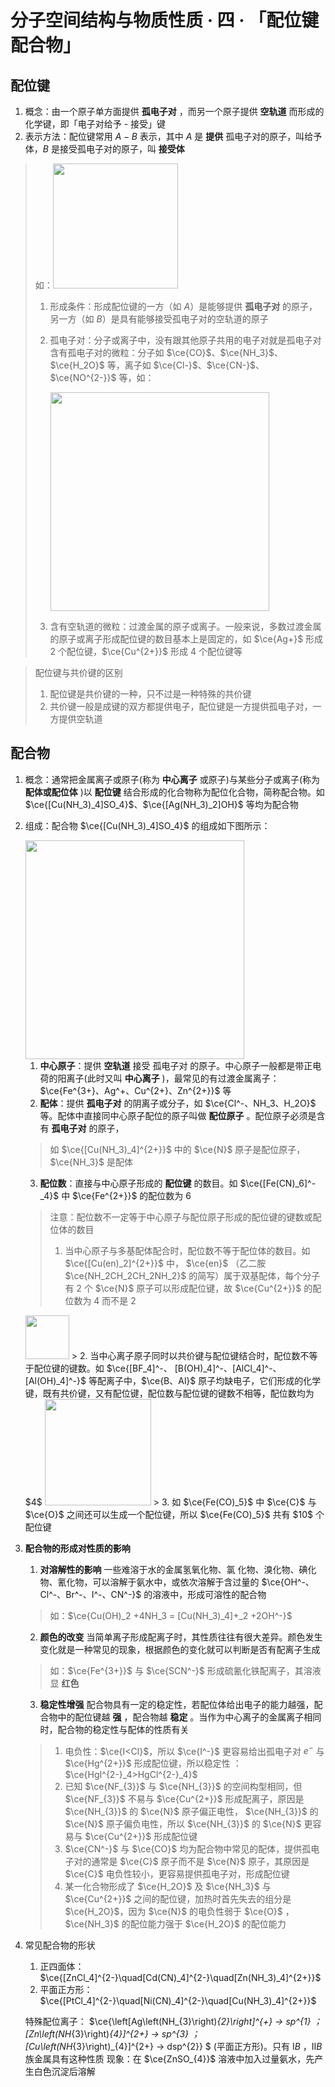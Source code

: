 # 分子空间结构与物质性质 · 四 · 「配位键 配合物」

## 配位键
1. 概念：由一个原子单方面提供  **孤电子对**  ，而另一个原子提供  **空轨道**  而形成的化学键，即「电子对给予 - 接受」键
2. 表示方法：配位键常用 $A-B$ 表示，其中 $A$ 是  **提供**  孤电子对的原子，叫给予体，$B$ 是接受孤电子对的原子，叫  **接受体**  
> 如：<img title="" src="/03 分子空间结构与物质性质/images/6.1.png"  width="200">
> 1. 形成条件：形成配位键的一方（如 $A$）是能够提供  **孤电子对**  的原子，另一方（如 $B$）是具有能够接受孤电子对的空轨道的原子
>
> 2. 孤电子对：分子或离子中，没有跟其他原子共用的电子对就是孤电子对
>      含有孤电子对的微粒：分子如 $\ce{CO}$、$\ce{NH_3}$、$\ce{H_2O}$ 等，离子如 $\ce{Cl-}$、$\ce{CN-}$、$\ce{NO^{2-}}$ 等，如：
>
>      <img title="" src="/03 分子空间结构与物质性质/images/6.2.png"  width="350">
>
>  3. 含有空轨道的微粒：过渡金属的原子或离子。一般来说，多数过渡金属的原子或离子形成配位键的数目基本上是固定的，如 $\ce{Ag+}$ 形成 $2$ 个配位键，$\ce{Cu^{2+}}$ 形成 $4$ 个配位键等
>

> 配位键与共价键的区别
>
> 1. 配位键是共价键的一种，只不过是一种特殊的共价键
> 2. 共价键一般是成键的双方都提供电子，配位键是一方提供孤电子对，一方提供空轨道

## 配合物
1. 概念：通常把金属离子或原子(称为 **中心离子** 或原子)与某些分子或离子(称为  **配体或配位体**  )以  **配位键**  结合形成的化合物称为配位化合物，简称配合物。如 $\ce{[Cu(NH_3)_4]SO_4}$、$\ce{[Ag(NH_3)_2]OH}$ 等均为配合物

2. 组成：配合物 $\ce{[Cu(NH_3)_4]SO_4}$ 的组成如下图所示：

    <img title="" src="/03 分子空间结构与物质性质/images/6.3.png"  width="350">

    1. **中心原子**：提供 **空轨道** 接受  孤电子对  的原子。中心原子一般都是带正电荷的阳离子(此时又叫  **中心离子**  )，最常见的有过渡金属离子：$\ce{Fe^{3+}、Ag^+、Cu^{2+}、Zn^{2+}}$ 等
    2. **配体**：提供  **孤电子对**  的阴离子或分子，如 $\ce{Cl^-、NH_3、H_2O}$ 等。配体中直接同中心原子配位的原子叫做 **配位原子** 。配位原子必须是含有  **孤电子对**  的原子，
      
      > 如 $\ce{[Cu(NH_3)_4]^{2+}}$ 中的 $\ce{N}$ 原子是配位原子， $\ce{NH_3}$ 是配体
      
    3. **配位数**：直接与中心原子形成的  **配位键**  的数目。如 $\ce{[Fe(CN)_6]^-_4}$ 中 $\ce{Fe^{2+}}$ 的配位数为  $6$
      > 
      > 注意：配位数不一定等于中心原子与配位原子形成的配位键的键数或配位体的数目
      > 1. 当中心原子与多基配体配合时，配位数不等于配位体的数目。如 $\ce{[Cu(en)_2]^{2+}}$ 中， $\ce{en}$ （乙二胺 $\ce{NH_2CH_2CH_2NH_2}$ 的简写）属于双基配体，每个分子有 $2$ 个 $\ce{N}$ 原子可以形成配位键，故 $\ce{Cu^{2+}}$ 的配位数为 $4$ 而不是 $2$
      <img title="" src="/03 分子空间结构与物质性质/images/6.4.png"  width="70">
      > 2. 当中心离子原子同时以共价键与配位键结合时，配位数不等于配位键的键数。如 $\ce{[BF_4]^-、 [B(OH)_4]^-、[AlCl_4]^-、[Al(OH)_4]^-}$ 等配离子中，$\ce{B、Al}$ 原子均缺电子，它们形成的化学键，既有共价键，又有配位键，配位数与配位键的键数不相等，配位数均为 $4$
      <img title="" src="/03 分子空间结构与物质性质/images/6.5.png"  width="170">
      > 3. 如 $\ce{Fe(CO)_5}$ 中 $\ce{C}$ 与 $\ce{O}$ 之间还可以生成一个配位键，所以 $\ce{Fe(CO)_5}$ 共有 $10$ 个配位键

3. **配合物的形成对性质的影响**
    1. **对溶解性的影响**
      一些难溶于水的金属氢氧化物、氯 化物、溴化物、碘化物、氰化物，可以溶解于氨水中，或依次溶解于含过量的 $\ce{OH^-、Cl^-、Br^-、I^-、CN^-}$ 的溶液中，形成可溶性的配合物
      > 如：$\ce{Cu(OH)_2 +4NH_3 = [Cu(NH_3)_4]+_2 +2OH^-}$
    2. **颜色的改变**
      当简单离子形成配离子时，其性质往往有很大差异。颜色发生变化就是一种常见的现象，根据颜色的变化就可以判断是否有配离子生成
      
      > 如：$\ce{Fe^{3+}}$ 与 $\ce{SCN^-}$ 形成硫氰化铁配离子，其溶液显  **红色**  
    3. **稳定性增强**
      配合物具有一定的稳定性，若配位体给出电子的能力越强，配合物中的配位键越  **强**  ，配合物越  **稳定** 。当作为中心离子的金属离子相同时，配合物的稳定性与配体的性质有关
      > 1. 电负性：$\ce{I<Cl}$，所以 $\ce{I^-}$ 更容易给出孤电子对 $e^-$ 与 $\ce{Hg^{2+}}$ 形成配位键，所以稳定性 ：$\ce{HgI^{2-}_4>HgCl^{2-}_4}$
      > 2. 已知 $\ce{NF_{3}}$ 与 $\ce{NH_{3}}$ 的空间构型相同，但 $\ce{NF_{3}}$ 不易与 $\ce{Cu^{2+}}$ 形成配离子，原因是 $\ce{NH_{3}}$ 的 $\ce{N}$ 原子偏正电性， $\ce{NH_{3}}$ 的 $\ce{N}$ 原子偏负电性，所以 $\ce{NH_{3}}$ 的 $\ce{N}$ 更容易与 $\ce{Cu^{2+}}$ 形成配位键
      > 3. $\ce{CN^-}$ 与 $\ce{CO}$ 均为配合物中常见的配体，提供孤电子对的通常是 $\ce{C}$ 原子而不是 $\ce{N}$ 原子，其原因是 $\ce{C}$ 电负性较小，更容易提供孤电子对，形成配位键
      > 4. 某一化合物形成了 $\ce{H_2O}$ 及 $\ce{NH_3}$ 与 $\ce{Cu^{2+}}$ 之间的配位键，加热时首先失去的组分是 $\ce{H_2O}$，因为 $\ce{N}$ 的电负性弱于 $\ce{O}$ ，$\ce{NH_3}$ 的配位能力强于 $\ce{H_2O}$ 的配位能力
   
4. 常见配合物的形状
    1. 正四面体：$\ce{[ZnCl_4]^{2-}\quad[Cd(CN)_4]^{2-}\quad[Zn(NH_3)_4]^{2+}}$
    2. 平面正方形：$\ce{[PtCl_4]^{2-}\quad[Ni(CN)_4]^{2-}\quad[Cu(NH_3)_4]^{2+}}$

    特殊配位离子： $\ce{\left[Ag\left(NH_{3}\right)_{2}\right]^{+} → sp^{1}  ；[Zn\left(NH_{3}\right)_{4}]^{2+} → sp^{3} ；[Cu\left(NH_{3}\right)_{4}]^{2+} → dsp^{2}} $ (平面正方形)。只有 $ⅠB$ ，$ⅡB$ 族金属具有这种性质
    现象：在 $\ce{ZnSO_{4}}$ 溶液中加入过量氨水，先产生白色沉淀后溶解
